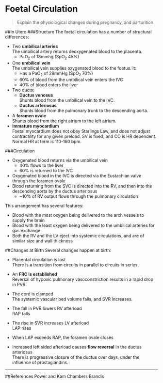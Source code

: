 # Foetal Circulation

> Explain the physiological changes during pregnancy, and parturition

##In Utero
###Structure
The foetal circulation has a number of structural differences:
* Two **umbilical arteries**  
The umbilical artery returns deoxygenated blood to the placenta.
  * PaO<sub>2</sub> of 18mmhg (SpO<sub>2</sub> 45%)
* One **umbilical vein**  
The umbilical vein supplies oxygenated blood to the foetus. It:
  * Has a PaO<sub>2</sub> of 28mmHg (SpO<sub>2</sub> 70%)
  * 60% of blood from the umbilical vein enters the IVC
  * 40% of blood enters the liver
* Two ducts:
  * **Ductus venosus**  
  Shunts blood from the umbilical vein to the IVC.
  * **Ductus arteriosus**  
  Shunts blood from the pulmonary trunk to the descending aorta.
* A **foramen ovale**  
Shunts blood from the right atrium to the left atrium.
* **Immature myocardium**  
Foetal myocardium does not obey Starlings Law, and does not adjust contractility for any given preload. SV is fixed, and CO is HR dependent. Normal HR at term is 110-160 bpm.

###Circulation
* Oxygenated blood returns via the umbilical vein
  * 40% flows to the liver
  * 60% is returned to the IVC
* Oxygenated blood in the IVC is directed via the Eustachian valve through the foramen ovale
* Blood returning from the SVC is directed into the RV, and then into the descending aorta by the ductus arteriosus
  * ~10% of RV output flows through the pulmonary circulation
  
 This arrangement has several features:
 * Blood with the most oxygen being delivered to the arch vessels to supply the brain
 * Blood with the least oxygen being delivered to the umbilical arteries for gas exchange
 * Both the RV and the LV eject into systemic circulations, and are of similar size and wall thickness

##Changes at Birth
Several changes happen at birth:
* Placental circulation is lost  
There is a transition from circuits in parallel to circuits in series.
* An **FRC is established**  
Reversal of hypoxic pulmonary vasoconstriction results in a rapid drop in PVR.
* The cord is clamped  
The systemic vascular bed volume falls, and SVR increases.

* The fall in PVR lowers RV afterload  
RAP falls
* The rise in SVR increases LV afterload  
LAP rises
* When LAP exceeds RAP, the foramen ovale closes

* Increased left sided afterload causes **flow reversal** in the ductus arteriosus  
There is progressive closure of the ductus over days, under the influence of prostaglandins.


---
##References
Power and Kam
Chambers
Brandis
